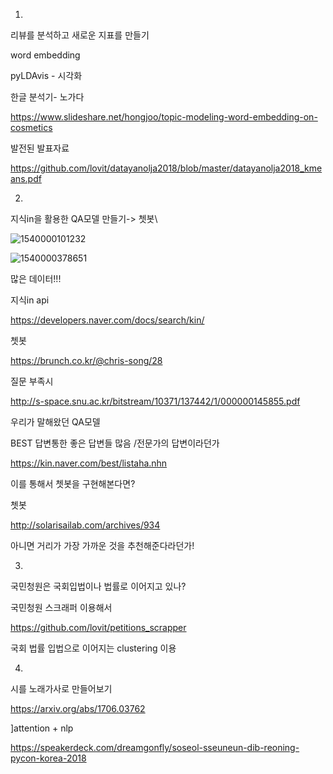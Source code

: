 1.

리뷰를 분석하고 새로운 지표를 만들기

word embedding

pyLDAvis - 시각화

한글 분석기- 노가다

https://www.slideshare.net/hongjoo/topic-modeling-word-embedding-on-cosmetics

발전된 발표자료

https://github.com/lovit/datayanolja2018/blob/master/datayanolja2018_kmeans.pdf





2.

지식in을 활용한 QA모델 만들기-> 쳇봇\





![1540000101232](C:\Users\Kim\Desktop\1540000101232.png)



![1540000378651](C:\Users\Kim\AppData\Local\Temp\1540000378651.png)

많은 데이터!!!



지식in api

https://developers.naver.com/docs/search/kin/



쳇봇

https://brunch.co.kr/@chris-song/28



질문 부족시 

http://s-space.snu.ac.kr/bitstream/10371/137442/1/000000145855.pdf





우리가 말해왔던 QA모델



BEST 답변통한 좋은 답변들 많음 /전문가의 답변이라던가

https://kin.naver.com/best/listaha.nhn



이를 통해서 쳇봇을 구현해본다면?



쳇봇

http://solarisailab.com/archives/934



아니면 거리가 가장 가까운 것을 추천해준다라던가!



3.

국민청원은 국회입법이나 법률로 이어지고 있나?

국민청원 스크래퍼 이용해서

https://github.com/lovit/petitions_scrapper

국회 법률 입법으로 이어지는 clustering 이용



4.

시를 노래가사로 만들어보기

https://arxiv.org/abs/1706.03762



]attention + nlp

https://speakerdeck.com/dreamgonfly/soseol-sseuneun-dib-reoning-pycon-korea-2018

